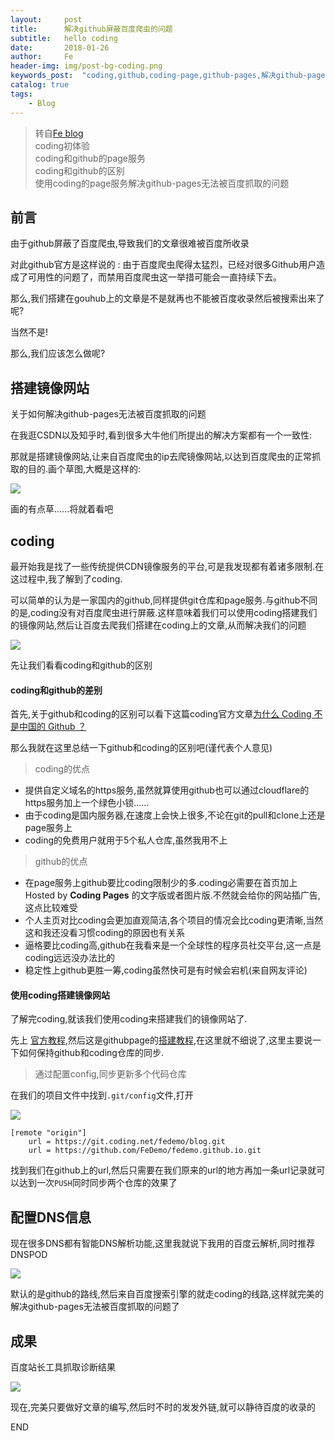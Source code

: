 ```yaml
---
layout:     post
title:      解决github屏蔽百度爬虫的问题
subtitle:   hello coding
date:       2018-01-26
author:     Fe
header-img: img/post-bg-coding.png
keywords_post:  "coding,github,coding-page,github-pages,解决github-pages无法被百度抓取的问题"
catalog: true
tags:
    - Blog
---
```

>转自[Fe blog](https://fedemo.top/2018/07/07/oracle-serve/)  
>coding初体验   
>coding和github的page服务  
>coding和github的区别    
>使用coding的page服务解决github-pages无法被百度抓取的问题    

## 前言  

由于github屏蔽了百度爬虫,导致我们的文章很难被百度所收录   

对此github官方是这样说的 : 由于百度爬虫爬得太猛烈，已经对很多Github用户造成了可用性的问题了，而禁用百度爬虫这一举措可能会一直持续下去。  

那么,我们搭建在gouhub上的文章是不是就再也不能被百度收录然后被搜索出来了呢?   

当然不是!  

那么,我们应该怎么做呢?

## 搭建镜像网站   

关于如何解决github-pages无法被百度抓取的问题  

在我逛CSDN以及知乎时,看到很多大牛他们所提出的解决方案都有一个一致性:  

那就是搭建镜像网站,让来自百度爬虫的ip去爬镜像网站,以达到百度爬虫的正常抓取的目的.画个草图,大概是这样的:  

![](https://raw.githubusercontent.com/FeDemo/img_gitalk/master/2018-01-26-hellow-coding/1.png)  

画的有点草......将就着看吧  

## coding

最开始我是找了一些传统提供CDN镜像服务的平台,可是我发现都有着诸多限制.在这过程中,我了解到了coding.   

可以简单的认为是一家国内的github,同样提供git仓库和page服务.与github不同的是,coding没有对百度爬虫进行屏蔽.这样意味着我们可以使用coding搭建我们的镜像网站,然后让百度去爬我们搭建在coding上的文章,从而解决我们的问题   

![](https://raw.githubusercontent.com/FeDemo/img_gitalk/master/2018-01-26-hellow-coding/5.png)

先让我们看看coding和github的区别   

#### coding和github的差别  

首先,关于github和coding的区别可以看下这篇coding官方文章[为什么 Coding 不是中国的 Github ？](https://blog.coding.net/blog/why-coding-does-not-equals-github)   


那么我就在这里总结一下github和coding的区别吧(谨代表个人意见)  

>coding的优点  

- 提供自定义域名的https服务,虽然就算使用github也可以通过cloudflare的https服务加上一个绿色小锁......
- 由于coding是国内服务器,在速度上会快上很多,不论在git的pull和clone上还是page服务上   
- coding的免费用户就用于5个私人仓库,虽然我用不上  

>github的优点

- 在page服务上github要比coding限制少的多.coding必需要在首页加上 Hosted by **Coding Pages** 的文字版或者图片版.不然就会给你的网站插广告,这点比较难受
- 个人主页对比coding会更加直观简洁,各个项目的情况会比coding更清晰,当然这和我还没看习惯coding的原因也有关系
- 逼格要比coding高,github在我看来是一个全球性的程序员社交平台,这一点是coding远远没办法比的
- 稳定性上github更胜一筹,coding虽然快可是有时候会宕机(来自网友评论)

#### 使用coding搭建镜像网站  

了解完coding,就该我们使用coding来搭建我们的镜像网站了.   

先上 [官方教程](https://coding.net/pages/),然后这是githubpage的[搭建教程](https://fedemo.top/2017/12/08/blog_re0/),在这里就不细说了,这里主要说一下如何保持github和coding仓库的同步.

>通过配置config,同步更新多个代码仓库   

在我们的项目文件中找到`.git/config`文件,打开  

![](https://raw.githubusercontent.com/FeDemo/img_gitalk/master/2018-01-26-hellow-coding/2.png)


```
[remote "origin"]
	url = https://git.coding.net/fedemo/blog.git
	url = https://github.com/FeDemo/fedemo.github.io.git
```
找到我们在github上的url,然后只需要在我们原来的url的地方再加一条url记录就可以达到一次`PUSH`同时同步两个仓库的效果了   

## 配置DNS信息   

现在很多DNS都有智能DNS解析功能,这里我就说下我用的百度云解析,同时推荐DNSPOD

![](https://raw.githubusercontent.com/FeDemo/img_gitalk/master/2018-01-26-hellow-coding/3.png)

默认的是github的路线,然后来自百度搜索引擎的就走coding的线路,这样就完美的解决github-pages无法被百度抓取的问题了  

## 成果

百度站长工具抓取诊断结果

![](https://raw.githubusercontent.com/FeDemo/img_gitalk/master/2018-01-26-hellow-coding/4.png)


现在,完美只要做好文章的编写,然后时不时的发发外链,就可以静待百度的收录的

END
